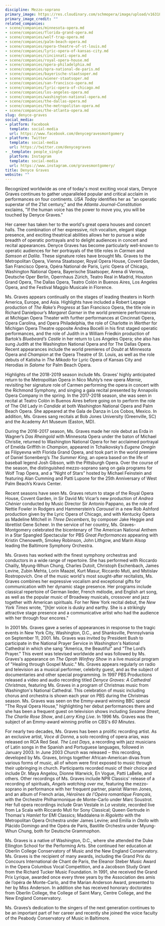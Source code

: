 ```yaml
---
discipline: Mezzo-soprano
primary_image: https://res.cloudinary.com/schmopera/image/upload/v1631800330/media/2021/09/Denyce_Graves-Montgomery_pc_Devon_Cass_d_300dpi_woiooq.jpg
primary_image_credit: ""
related_companies:
- scene/companies/minnesota-opera.md
- scene/companies/florida-grand-opera.md
- scene/companies/wolf-trap-opera.md
- scene/companies/palm-beach-opera.md
- scene/companies/opera-theatre-of-st-louis.md
- scene/companies/lyric-opera-of-kansas-city.md
- scene/companies/cincinnati-opera.md
- scene/companies/royal-opera-house.md
- scene/companies/opera-philadelphia.md
- scene/companies/opra-national-de-paris.md
- scene/companies/bayerische-staatsoper.md
- scene/companies/wiener-staatsoper.md
- scene/companies/san-francisco-opera.md
- scene/companies/lyric-opera-of-chicago.md
- scene/companies/los-angeles-opera.md
- scene/companies/washington-national-opera.md
- scene/companies/the-dallas-opera.md
- scene/companies/the-metropolitan-opera.md
- scene/companies/the-atlanta-opera.md
slug: denyce-graves
social_media:
- platform: Facebook
  template: social-media
  url: https://www.facebook.com/denycegravesmontgomery
- platform: Twitter
  template: social-media
  url: https://twitter.com/denycegraves
- _template: people_single
  platform: Instagram
  template: social-media
  url: https://www.instagram.com/gravesmontgomery/
title: Denyce Graves
website: ""
---
```

Recognized worldwide as one of today's most exciting vocal stars, Denyce Graves continues to gather unparalleled popular and critical acclaim in performances on four continents. _USA Today_ identifies her as "an operatic superstar of the 21st century," and the _Atlanta Journal-Constitution_ exclaims, "If the human voice has the power to move you, you will be touched by Denyce Graves."

Her career has taken her to the world's great opera houses and concert halls. The combination of her expressive, rich vocalism, elegant stage presence, and exciting theatrical abilities allows her to pursue a wide breadth of operatic portrayals and to delight audiences in concert and recital appearances. Denyce Graves has become particularly well-known to operatic audiences for her portrayals of the title roles in _Carmen_ and _Samson et Dalila_. These signature roles have brought Ms. Graves to the Metropolitan Opera, Vienna Staatsoper, Royal Opera House, Covent Garden, San Francisco Opera, Opéra National de Paris, Lyric Opera of Chicago, Washington National Opera, Bayerische Staatsoper, Arena di Verona, Deutsche Oper Berlin, Opernhaus Zürich, Teatro Real in Madrid, Houston Grand Opera, The Dallas Opera, Teatro Colón in Buenos Aires, Los Angeles Opera, and the Festival Maggio Musicale in Florence.

Ms. Graves appears continually on the stages of leading theaters in North America, Europe, and Asia. Highlights have included a Robert Lepage production of _The Rake’s Progress_ at San Francisco Opera, the title role in Richard Danielpour’s _Margaret Garner_ in the world premiere performances at Michigan Opera Theater with further performances at Cincinnati Opera, Opera Carolina, and Opera Philadelphia, the role of Charlotte in _Werther_ for Michigan Opera Theatre opposite Andrea Bocelli in his first staged operatic performances, and the role of Judith in a William Friedkin production of Bartok’s _Bluebeard’s Castle_ in her return to Los Angeles Opera; she also has sung Judith at the Washington National Opera and for The Dallas Opera. Recent appearances include the world premieres of _Doubt_ at Minnesota Opera and _Champion_ at the Opera Theatre of St. Louis, as well as the role debuts of Katisha in _The Mikado_ for Lyric Opera of Kansas City and Herodias in _Salome_ for Palm Beach Opera.

Highlights of the 2018-2019 season include Ms. Graves’ highly anticipated return to the Metropolitan Opera in Nico Muhly’s new opera _Marnie_, revisiting her signature role of Carmen performing the opera in concert with the Richmond Symphony, and singing a gala recital presented by Annapolis Opera Company in the spring. In the 2017-2018 season, she was seen in recital at Teatro Colón in Buenos Aires before going on to perform the role of The Old Lady in _Candide_ at both Washington National Opera and Palm Beach Opera. She appeared at the Gala de Danza in Los Cobos, Mexico. In addition, Ms. Graves sang recitals at Bob Jones University (Greenville, SC) and the Academy Art Museum (Easton, MD). 

During the 2016-2017 season, Ms. Graves made her role debut as Erda in Wagner’s _Das Rheingold_ with Minnesota Opera under the baton of Michael Christie, returned to Washington National Opera for her acclaimed portrayal of Emelda Griffith in _Champion_, appeared in Tchaikovsky’s _Eugene Onegin_ as Filipyevna with Florida Grand Opera, and took part in the world premiere of Daniel Sonenberg’s _The Summer King_, an opera based on the life of baseball legend Josh Gibson, with the Pittsburgh Opera. Over the course of the season, the distinguished mezzo-soprano sang on gala programs for Wolf Trap Opera, and a “Night of Stars” hosted by Michael Feinstein and featuring Alan Cumming and Patti Lupone for the 25th Anniversary of West Palm Beach’s Kravis Center. 

Recent seasons have seen Ms. Graves return to stage of the Royal Opera House, Covent Garden, in Sir David Mc Vicar’s new production of _Andrea Chénier_ conducted by Music Director Sir Antonio Pappano, as the role of Nettie Fowler in Rodgers and Hammerstein’s _Carousel_ in a new Rob Ashford production given by the Lyric Opera of Chicago, and with Kentucky Opera as Madeline Mitchell in _Three Decembers_, by composer Jake Heggie and librettist Gene Scheer. In the service of her country, Ms. Graves-Montgomery celebrated the bicentenary of The American National Anthem in a Star Spangled Spectacular for PBS _Great Performances_ appearing with Kristin Chenoweth, Smokey Robinson, John Lithgow, and Marin Alsop leading the Baltimore Symphony Orchestra.

Ms. Graves has worked with the finest symphony orchestras and conductors in a wide range of repertoire. She has performed with Riccardo Chailly, Myung-Whun Chung, Charles Dutoit, Christoph Eschenbach, James Levine, Zubin Mehta, Lorin Maazel, Kurt Masur, Riccardo Muti, and Mstislav Rostropovich. One of the music world's most sought-after recitalists, Ms. Graves combines her expressive vocalism and exceptional gifts for communication with her dynamic stage presence. Her programs include classical repertoire of German lieder, French mélodie, and English art song, as well as the popular music of Broadway musicals, crossover and jazz together with American spirituals. For her New York recital debut, the _New York Times_ wrote, "\[h\]er voice is dusky and earthy. She is a strikingly attractive stage presence and a communicative artist who had the audience with her through four encores."

In 2001 Ms. Graves gave a series of appearances in response to the tragic events in New York City, Washington, D.C., and Shanksville, Pennsylvania on September 11, 2001. Ms. Graves was invited by President Bush to participate in the National Prayer Service in Washington's National Cathedral in which she sang "America, the Beautiful" and "The Lord’s Prayer." This event was televised worldwide and was followed by Ms. Graves's appearance on _The Oprah Winfrey Show_ in a live musical program of "Healing through Gospel Music." Ms. Graves appears regularly on radio and television as a musical performer, celebrity guest, and as the subject of documentaries and other special programming. In 1997 PBS Productions released a video and audio recording titled _Denyce Graves: A Cathedral Christmas_, featuring Ms. Graves in a program of Christmas music from Washington's National Cathedral. This celebration of music including chorus and orchestra is shown each year on PBS during the Christmas season. Ms. Graves was seen on the Emmy-award winning BBC special "The Royal Opera House," highlighting her debut performances there and she has been a frequent guest on television shows including _Sesame Street_, _The Charlie Rose Show_, and _Larry King Live_. In 1996 Ms. Graves was the subject of an Emmy-award winning profile on CBS's _60 Minutes_.

For nearly two decades, Ms. Graves has been a prolific recording artist. As an exclusive artist, _Voce di Donna_, a solo recording of opera arias, was released on RCA Red Seal. _The Lost Days_, a recording with jazz musicians of Latin songs in the Spanish and Portuguese languages, followed in January 2003. In June 2003 _Church_ was released ‒ this recording, developed by Ms. Graves, brings together African-American divas from various forms of music, all of whom were first exposed to music through their upbringing in church. Participants recorded music of their choice and include Dr. Maya Angelou, Dionne Warwick, En Vogue, Patti LaBelle, and others. Other recordings of Ms. Graves include NPR Classics' release of a recording of spirituals, _Angels watching over me_, featuring the mezzo-soprano in performance with her frequent partner, pianist Warren Jones, and an album of French arias, _Héroïnes de l'Opéra romantique Français_, with the Orchestre Philharmonique de Monte-Carlo under Marc Soustrot. Her full opera recordings include Gran Vestale in _La vestale_, recorded live from La Scala with Riccardo Muti for Sony Classical; Queen Gertrude in Thomas's _Hamlet_ for EMI Classics; Maddalena in _Rigoletto_ with the Metropolitan Opera Orchestra under James Levine; and Emilia in _Otello_ with Plácido Domingo and the Opéra de Paris, Bastille Orchestra under Myung-Whun Chung, both for Deutsche Grammophon.

Ms. Graves is a native of Washington, D.C., where she attended the Duke Ellington School for the Performing Arts. She continued her education at Oberlin College Conservatory of Music and the New England Conservatory. Ms. Graves is the recipient of many awards, including the Grand Prix du Concours International de Chant de Paris, the Eleanor Steber Music Award in the Opera Columbus Vocal Competition, and a Jacobson Study Grant from the Richard Tucker Music Foundation. In 1991, she received the Grand Prix Lyrique, awarded once every three years by the Association des amis de l’opéra de Monte-Carlo, and the Marian Anderson Award, presented to her by Miss Anderson. In addition she has received honorary doctorates from Oberlin College, the College of Saint Mary, Centre College, and the New England Conservatory.

Ms. Graves’s dedication to the singers of the next generation continues to be an important part of her career and recently she joined the voice faculty of the Peabody Conservatory of Music in Baltimore.